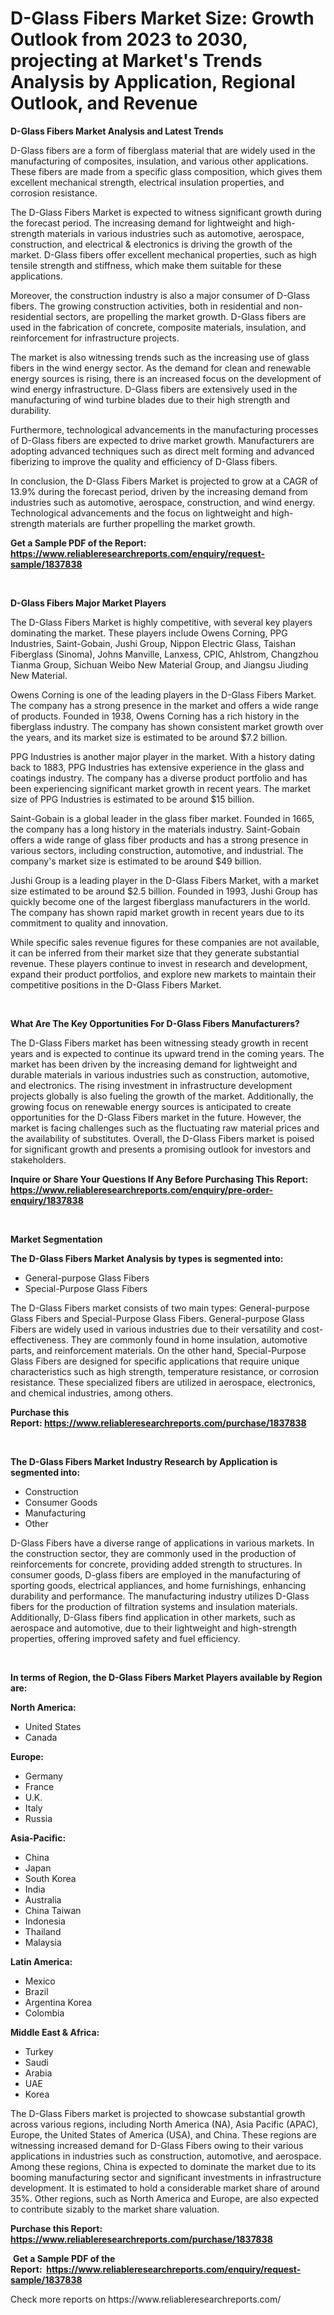<p><h1>D-Glass Fibers Market Size: Growth Outlook from 2023 to 2030, projecting at Market's Trends Analysis by Application, Regional Outlook, and Revenue</h1></p><p><strong>D-Glass Fibers Market Analysis and Latest Trends</strong></p>
<p><p>D-Glass fibers are a form of fiberglass material that are widely used in the manufacturing of composites, insulation, and various other applications. These fibers are made from a specific glass composition, which gives them excellent mechanical strength, electrical insulation properties, and corrosion resistance.</p><p>The D-Glass Fibers Market is expected to witness significant growth during the forecast period. The increasing demand for lightweight and high-strength materials in various industries such as automotive, aerospace, construction, and electrical & electronics is driving the growth of the market. D-Glass fibers offer excellent mechanical properties, such as high tensile strength and stiffness, which make them suitable for these applications.</p><p>Moreover, the construction industry is also a major consumer of D-Glass fibers. The growing construction activities, both in residential and non-residential sectors, are propelling the market growth. D-Glass fibers are used in the fabrication of concrete, composite materials, insulation, and reinforcement for infrastructure projects.</p><p>The market is also witnessing trends such as the increasing use of glass fibers in the wind energy sector. As the demand for clean and renewable energy sources is rising, there is an increased focus on the development of wind energy infrastructure. D-Glass fibers are extensively used in the manufacturing of wind turbine blades due to their high strength and durability.</p><p>Furthermore, technological advancements in the manufacturing processes of D-Glass fibers are expected to drive market growth. Manufacturers are adopting advanced techniques such as direct melt forming and advanced fiberizing to improve the quality and efficiency of D-Glass fibers.</p><p>In conclusion, the D-Glass Fibers Market is projected to grow at a CAGR of 13.9% during the forecast period, driven by the increasing demand from industries such as automotive, aerospace, construction, and wind energy. Technological advancements and the focus on lightweight and high-strength materials are further propelling the market growth.</p></p>
<p><strong>Get a Sample PDF of the Report:&nbsp; <a href="https://www.reliableresearchreports.com/enquiry/request-sample/1837838">https://www.reliableresearchreports.com/enquiry/request-sample/1837838</a></strong></p>
<p>&nbsp;</p>
<p><strong>D-Glass Fibers Major Market Players</strong></p>
<p><p>The D-Glass Fibers Market is highly competitive, with several key players dominating the market. These players include Owens Corning, PPG Industries, Saint-Gobain, Jushi Group, Nippon Electric Glass, Taishan Fiberglass (Sinoma), Johns Manville, Lanxess, CPIC, Ahlstrom, Changzhou Tianma Group, Sichuan Weibo New Material Group, and Jiangsu Jiuding New Material.</p><p>Owens Corning is one of the leading players in the D-Glass Fibers Market. The company has a strong presence in the market and offers a wide range of products. Founded in 1938, Owens Corning has a rich history in the fiberglass industry. The company has shown consistent market growth over the years, and its market size is estimated to be around $7.2 billion.</p><p>PPG Industries is another major player in the market. With a history dating back to 1883, PPG Industries has extensive experience in the glass and coatings industry. The company has a diverse product portfolio and has been experiencing significant market growth in recent years. The market size of PPG Industries is estimated to be around $15 billion.</p><p>Saint-Gobain is a global leader in the glass fiber market. Founded in 1665, the company has a long history in the materials industry. Saint-Gobain offers a wide range of glass fiber products and has a strong presence in various sectors, including construction, automotive, and industrial. The company's market size is estimated to be around $49 billion.</p><p>Jushi Group is a leading player in the D-Glass Fibers Market, with a market size estimated to be around $2.5 billion. Founded in 1993, Jushi Group has quickly become one of the largest fiberglass manufacturers in the world. The company has shown rapid market growth in recent years due to its commitment to quality and innovation.</p><p>While specific sales revenue figures for these companies are not available, it can be inferred from their market size that they generate substantial revenue. These players continue to invest in research and development, expand their product portfolios, and explore new markets to maintain their competitive positions in the D-Glass Fibers Market.</p></p>
<p>&nbsp;</p>
<p><strong>What Are The Key Opportunities For D-Glass Fibers Manufacturers?</strong></p>
<p><p>The D-Glass Fibers market has been witnessing steady growth in recent years and is expected to continue its upward trend in the coming years. The market has been driven by the increasing demand for lightweight and durable materials in various industries such as construction, automotive, and electronics. The rising investment in infrastructure development projects globally is also fueling the growth of the market. Additionally, the growing focus on renewable energy sources is anticipated to create opportunities for the D-Glass Fibers market in the future. However, the market is facing challenges such as the fluctuating raw material prices and the availability of substitutes. Overall, the D-Glass Fibers market is poised for significant growth and presents a promising outlook for investors and stakeholders.</p></p>
<p><strong>Inquire or Share Your Questions If Any Before Purchasing This Report: <a href="https://www.reliableresearchreports.com/enquiry/pre-order-enquiry/1837838">https://www.reliableresearchreports.com/enquiry/pre-order-enquiry/1837838</a></strong></p>
<p>&nbsp;</p>
<p><strong>Market Segmentation</strong></p>
<p><strong>The D-Glass Fibers Market Analysis by types is segmented into:</strong></p>
<p><ul><li>General-purpose Glass Fibers</li><li>Special-Purpose Glass Fibers</li></ul></p>
<p><p>The D-Glass Fibers market consists of two main types: General-purpose Glass Fibers and Special-Purpose Glass Fibers. General-purpose Glass Fibers are widely used in various industries due to their versatility and cost-effectiveness. They are commonly found in home insulation, automotive parts, and reinforcement materials. On the other hand, Special-Purpose Glass Fibers are designed for specific applications that require unique characteristics such as high strength, temperature resistance, or corrosion resistance. These specialized fibers are utilized in aerospace, electronics, and chemical industries, among others.</p></p>
<p><strong>Purchase this Report:&nbsp;<a href="https://www.reliableresearchreports.com/purchase/1837838">https://www.reliableresearchreports.com/purchase/1837838</a></strong></p>
<p>&nbsp;</p>
<p><strong>The D-Glass Fibers Market Industry Research by Application is segmented into:</strong></p>
<p><ul><li>Construction</li><li>Consumer Goods</li><li>Manufacturing</li><li>Other</li></ul></p>
<p><p>D-Glass Fibers have a diverse range of applications in various markets. In the construction sector, they are commonly used in the production of reinforcements for concrete, providing added strength to structures. In consumer goods, D-glass fibers are employed in the manufacturing of sporting goods, electrical appliances, and home furnishings, enhancing durability and performance. The manufacturing industry utilizes D-Glass fibers for the production of filtration systems and insulation materials. Additionally, D-Glass fibers find application in other markets, such as aerospace and automotive, due to their lightweight and high-strength properties, offering improved safety and fuel efficiency.</p></p>
<p>&nbsp;</p>
<p><strong>In terms of Region, the D-Glass Fibers Market Players available by Region are:</strong></p>
<p>
    <p> <strong> North America: </strong>
        <ul>
            <li>United States</li>
            <li>Canada</li>
        </ul>
        </p> 
    <p> <strong> Europe: </strong>
        <ul>
            <li>Germany</li>
            <li>France</li>
            <li>U.K.</li>
            <li>Italy</li>
            <li>Russia</li>
        </ul>
        </p> 
    <p> <strong> Asia-Pacific: </strong>
        <ul>
            <li>China</li>
            <li>Japan</li>
            <li>South Korea</li>
            <li>India</li>
            <li>Australia</li>
            <li>China Taiwan</li>
            <li>Indonesia</li>
            <li>Thailand</li>
            <li>Malaysia</li>
        </ul>
        </p> 
    <p> <strong> Latin America: </strong>
        <ul>
            <li>Mexico</li>
            <li>Brazil</li>
            <li>Argentina Korea</li>
            <li>Colombia</li>
        </ul>
        </p> 
    <p> <strong> Middle East & Africa: </strong>
        <ul>
            <li>Turkey</li>
            <li>Saudi</li>
            <li>Arabia</li>
            <li>UAE</li>
            <li>Korea</li>
        </ul>
    </p>
    </p>
<p><p>The D-Glass Fibers market is projected to showcase substantial growth across various regions, including North America (NA), Asia Pacific (APAC), Europe, the United States of America (USA), and China. These regions are witnessing increased demand for D-Glass Fibers owing to their various applications in industries such as construction, automotive, and aerospace. Among these regions, China is expected to dominate the market due to its booming manufacturing sector and significant investments in infrastructure development. It is estimated to hold a considerable market share of around 35%. Other regions, such as North America and Europe, are also expected to contribute sizably to the market share valuation.</p></p>
<p><strong>Purchase this Report: <a href="https://www.reliableresearchreports.com/purchase/1837838">https://www.reliableresearchreports.com/purchase/1837838</a></strong></p>
<p>&nbsp;<strong>Get a Sample PDF of the Report:&nbsp;&nbsp;<a href="https://www.reliableresearchreports.com/enquiry/request-sample/1837838">https://www.reliableresearchreports.com/enquiry/request-sample/1837838</a></strong></p>
<p><strong></strong></p>
<p>Check more reports on https://www.reliableresearchreports.com/</p>